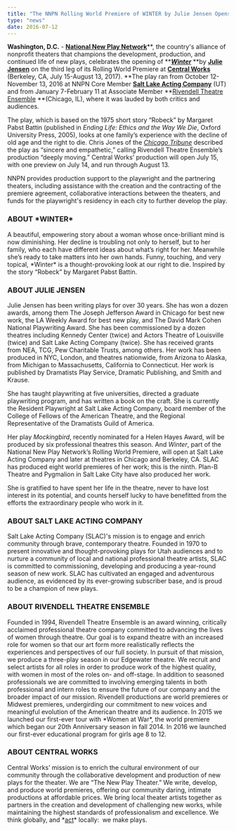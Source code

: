 ```yaml
---
title: "The NNPN Rolling World Premiere of WINTER by Julie Jensen Opens at Berkeley's Central Works"
type: "news"
date: 2016-07-12
---
```


<span class="lead-in">**Washington, D.C.** - <a href="http://nnpn.org/" rel="nofollow">**National New Play Network**</a>**, the country's alliance of nonprofit theaters that champions the development, production, and continued life of new plays, celebrates the opening of **<a href="https://newplayexchange.org/plays/63236/winter" rel="nofollow">***Winter***</a> **by **<a href="https://newplayexchange.org/users/7849/julie-jensen" rel="nofollow">**Julie Jensen**</a>** on the third leg of its Rolling World Premiere at **<a href="http://centralworks.org/winter/" rel="nofollow">**Central Works**</a>** (Berkeley, CA, July 15-August 13, 2017). **The play ran from October 12-November 13, 2016 at NNPN Core Member <a href="http://saltlakeactingcompany.org/this-season/item/1153-winter" rel="nofollow">**Salt Lake Acting Company**</a> (UT) and from January 7-February 11 at Associate Member **<a href="http://rivendelltheatre.org/winter/" rel="nofollow">Rivendell Theatre Ensemble</a> **(Chicago, IL), where it was lauded by both critics and audiences.</span>

The play, which is based on the 1975 short story “Robeck” by Margaret Pabst Battin (published in *Ending Life: Ethics and the Way We Die*, Oxford University Press, 2005), looks at one family’s experience with the decline of old age and the right to die. Chris Jones of the <a href="http://www.chicagotribune.com/entertainment/theater/reviews/ct-winter-review-ent-0118-20170117-column.html" rel="nofollow">*Chicago Tribune*</a> described the play as “sincere and empathetic,” calling Rivendell Theatre Ensemble’s production “deeply moving.” Central Works’ production will open July 15, with one preview on July 14, and run through August 13.

NNPN provides production support to the playwright and the partnering theaters, including assistance with the creation and the contracting of the premiere agreement, collaborative interactions between the theaters, and funds for the playwright's residency in each city to further develop the play.

<h3>ABOUT *WINTER*</h3>
A beautiful, empowering story about a woman whose once-brilliant mind is now diminishing. Her decline is troubling not only to herself, but to her family, who each have different ideas about what’s right for her. Meanwhile she’s ready to take matters into her own hands. Funny, touching, and very topical, *Winter* is a thought-provoking look at our right to die. Inspired by the story “Robeck” by Margaret Pabst Battin.

<h3>ABOUT JULIE JENSEN</h3>
Julie Jensen has been writing plays for over 30 years. She has won a dozen awards, among them The Joseph Jefferson Award in Chicago for best new work, the LA Weekly Award for best new play, and The David Mark Cohen National Playwriting Award. She has been commissioned by a dozen theatres including Kennedy Center (twice) and Actors Theatre of Louisville (twice) and Salt Lake Acting Company (twice). She has received grants from NEA, TCG, Pew Charitable Trusts, among others. Her work has been produced in NYC, London, and theatres nationwide, from Arizona to Alaska, from Michigan to Massachusetts, California to Connecticut. Her work is published by Dramatists Play Service, Dramatic Publishing, and Smith and Krause.

She has taught playwriting at five universities, directed a graduate playwriting program, and has written a book on the craft. She is currently the Resident Playwright at Salt Lake Acting Company, board member of the College of Fellows of the American Theatre, and the Regional Representative of the Dramatists Guild of America.  

Her play *Mockingbird*, recently nominated for a Helen Hayes Award, will be produced by six professional theatres this season. And *Winter*, part of the National New Play Network’s Rolling World Premiere, will open at Salt Lake Acting Company and later at theatres in Chicago and Berkeley, CA. SLAC has produced eight world premieres of her work; this is the ninth. Plan-B Theatre and Pygmalion in Salt Lake City have also produced her work.    

She is gratified to have spent her life in the theatre, never to have lost interest in its potential, and counts herself lucky to have benefitted from the efforts the extraordinary people who work in it.

<h3>ABOUT SALT LAKE ACTING COMPANY</h3>
Salt Lake Acting Company (SLAC)'s mission is to engage and enrich community through brave, contemporary theatre. Founded in 1970 to present innovative and thought-provoking plays for Utah audiences and to nurture a community of local and national professional theatre artists, SLAC is committed to commissioning, developing and producing a year-round season of new work. SLAC has cultivated an engaged and adventurous audience, as evidenced by its ever-growing subscriber base, and is proud to be a champion of new plays.

<h3>ABOUT RIVENDELL THEATRE ENSEMBLE</h3>
Founded in 1994, Rivendell Theatre Ensemble is an award winning, critically acclaimed professional theatre company committed to advancing the lives of women through theatre. Our goal is to expand theatre with an increased role for women so that our art form more realistically reflects the experiences and perspectives of our full society. In pursuit of that mission, we produce a three-play season in our Edgewater theatre. We recruit and select artists for all roles in order to produce work of the highest quality, with women in most of the roles on- and off-stage. In addition to seasoned professionals we are committed to involving emerging talents in both professional and intern roles to ensure the future of our company and the broader impact of our mission. Rivendell productions are world premieres or Midwest premieres, undergirding our commitment to new voices and meaningful evolution of the American theatre and its audience. In 2015 we launched our first-ever tour with *Women at War*, the world premiere which began our 20th Anniversary season in fall 2014. In 2016 we launched our first-ever educational program for girls age 8 to 12.

<h3>ABOUT CENTRAL WORKS</h3>
Central Works’ mission is to enrich the cultural environment of our community through the collaborative development and production of new plays for the theater. We are “The New Play Theater.” We write, develop, and produce world premieres, offering our community daring, intimate productions at affordable prices. We bring local theater artists together as partners in the creation and development of challenging new works, while maintaining the highest standards of professionalism and excellence. We think globally, and *<u>act</u>* locally:  we make plays.

